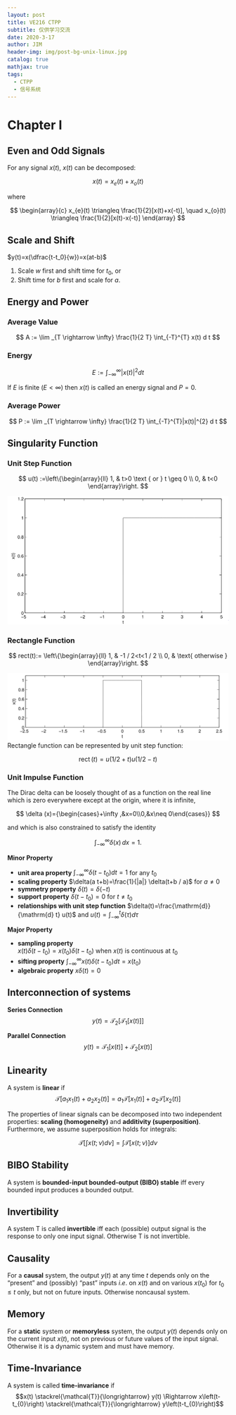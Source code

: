 ```yaml
---
layout: post
title: VE216 CTPP
subtitle: 仅供学习交流
date: 2020-3-17
author: JIM
header-img: img/post-bg-unix-linux.jpg
catalog: true
mathjax: true
tags:
  - CTPP
  - 信号系统
---
```


# Chapter I

## Even and Odd Signals

For any signal $x(t)$, $x(t)$ can be decomposed:

$$
x(t)=x_{e}(t)+x_{o}(t)
$$

where

$$
\begin{array}{c}
x_{e}(t) \triangleq \frac{1}{2}[x(t)+x(-t)], \quad x_{o}(t) \triangleq \frac{1}{2}[x(t)-x(-t)]
\end{array}
$$

## Scale and Shift

$y(t)=x(\dfrac{t-t_0}{w})=x(at-b)$

1. Scale $w$ first and shift time for $t_0$, or
2. Shift time for $b$ first and scale for $a$.

## Energy and Power

### Average Value

$$
A := \lim _{T \rightarrow \infty} \frac{1}{2 T} \int_{-T}^{T} x(t) d t
$$

### Energy

$$
E := \int_{-\infty}^{\infty}|x(t)|^{2} d t
$$

If $E$ is finite ($E<\infty$) then $x(t)$ is called an energy signal and $P=0$.

### Average Power

$$
P := \lim _{T \rightarrow \infty} \frac{1}{2 T} \int_{-T}^{T}|x(t)|^{2} d t
$$

## Singularity Function

### Unit Step Function

$$
u(t) :=\left\{\begin{array}{ll}
1, & t>0 \text { or } t \geq 0 \\
0, & t<0
\end{array}\right.
$$

![Unit Step Function](2020-03-13-10-49-46.png)

### Rectangle Function

$$
rect(t):=
\left\{\begin{array}{ll}
1, & -1 / 2<t<1 / 2 \\
0, & \text{ otherwise }
\end{array}\right.
$$

![Rectangle Function](2020-03-13-10-50-08.png)
Rectangle function can be represented by unit step function:

$$
\operatorname{rect}(t) = u(1/2+t)u(1/2-t)
$$

### Unit Impulse Function

The Dirac delta can be loosely thought of as a function on the real line which is zero everywhere except at the origin, where it is infinite,

$$
\delta (x)={\begin{cases}+\infty ,&x=0\\0,&x\neq 0\end{cases}}
$$

and which is also constrained to satisfy the identity

$$
\int _{-\infty }^{\infty }\delta (x)\,dx=1.
$$

**Minor Property**

- **unit area property**
  $\int_{-\infty}^{\infty} \delta\left(t-t_{0}\right) d t=1$ for any $t_{0}$
- **scaling property**
  $\delta(a t+b)=\frac{1}{|a|} \delta(t+b / a)$ for $a \neq 0$
- **symmetry property**
  $\delta(t)=\delta(-t)$
- **support property**
  $\delta\left(t-t_{0}\right)=0$ for $t \neq t_{0}$
- **relationships with unit step function**
  $\delta(t)=\frac{\mathrm{d}}{\mathrm{d} t} u(t)$ and $u(t)=\int_{-\infty}^{t} \delta(\tau) d \tau$

**Major Property**

- **sampling property**  
   $x(t) \delta\left(t-t_{0}\right)=x\left(t_{0}\right) \delta\left(t-t_{0}\right)$ when $x(t)$ is continuous at $t_0$
- **sifting property**
  $\int_{-\infty}^{\infty} x(t) \delta\left(t-t_{0}\right) d t=x\left(t_{0}\right)$
- **algebraic property**
  $x \delta(t)=0$

## Interconnection of systems

**Series Connection**
$$y(t)=\mathcal{T}_{2}\left[\mathcal{T}_{1}[x(t)]\right]$$

**Parallel Connection**
$$y(t)=\mathcal{T}_{1}[x(t)]+\mathcal{T}_{2}[x(t)]$$

## Linearity
A system is **linear** if
$$\mathcal{T}\left[a_{1} x_{1}(t)+a_{2} x_{2}(t)\right]=a_{1} \mathcal{T}\left[x_{1}(t)\right]+a_{2} \mathcal{T}\left[x_{2}(t)\right]$$

The properties of linear signals can be decomposed into two independent properties: **scaling (homogeneity)** and **additivity (superposition)**. Furthermore, we assume superposition holds for integrals:

$$\mathcal{T}\left[\int x(t ; \nu) d \nu\right]=\int \mathcal{T}[x(t ; \nu)] d \nu$$

## BIBO Stability

A system is **bounded-input bounded-output (BIBO) stable** iff
every bounded input produces a bounded output.

## Invertibility
A system T is called **invertible** iff each (possible) output signal is the response to only one input signal. Otherwise T is not invertible.

## Causality
For a **causal** system, the output $y(t)$ at any time $t$ depends only on the “present” and (possibly) “past” inputs $i.e.$ on $x(t)$ and on various $x(t_0 )$ for $t_0\leq t$ only, but not on future inputs.
Otherwise noncausal system.

## Memory
For a **static** system or **memoryless** system, the output $y(t)$ depends only on the current input $x(t)$, not on previous or future values of the input signal. Otherwise it is a dynamic system and must have memory.

## Time-Invariance
A system is called **time-invariance** if
$$x(t) \stackrel{\mathcal{T}}{\longrightarrow} y(t) \Rightarrow x\left(t-t_{0}\right) \stackrel{\mathcal{T}}{\longrightarrow} y\left(t-t_{0}\right)$$